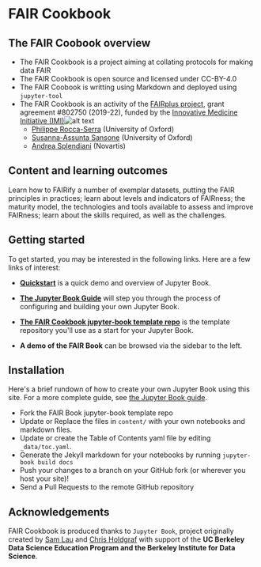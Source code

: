 # FAIR Cookbook

## The FAIR Coobook overview

* The FAIR Cookbook is a project aiming at collating protocols for making data FAIR
* The FAIR Cookbook is open source and licensed under CC-BY-4.0
* The FAIR Coobook is writting using Markdown and deployed using `jupyter-tool`
* The FAIR Cookbook is an activity of the [FAIRplus project](https://fairplus-project.eu/), grant agreement #802750 (2019-22), funded by the [Innovative Medicine Initiative (IMI)](www.imi.europa.eu)![alt text](https://www.imi.europa.eu/themes/custom/imi/images/imi_logo.png )
   - [Philippe Rocca-Serra](https://orcid.org/0000-0001-9853-5668) (University of Oxford)
   - [Susanna-Assunta Sansone](https://orcid.org/0000-0001-5306-5690) (University of Oxford)
   - [Andrea Splendiani](https://orcid.org/0000-0002-3201-9617) (Novartis)


## Content and learning outcomes

Learn how to FAIRify a number of exemplar datasets, putting the FAIR principles in practices; learn about levels and indicators of FAIRness; the maturity model, the technologies and tools available to assess and improve FAIRness; learn about the skills required, as well as the challenges. 


## Getting started

To get started, you may be interested in the following links.
Here are a few links of interest:

* **[Quickstart](features/features)** is a quick demo and overview of Jupyter Book.

* **[The Jupyter Book Guide](guide/01_overview)**
  will step you through the process of configuring and building your own Jupyter Book.

* **[The FAIR Cookbook jupyter-book template repo](https://github.com/fair-cookbook/the-fair-cookbook)** is the template
  repository you'll use as a start for your Jupyter Book.

* **A demo of the FAIR Book** can be browsed via the sidebar to the left.

## Installation

Here's a brief rundown of how to create your own Jupyter Book using this site. For a more
complete guide, see [the Jupyter Book guide](guide/01_overview).

* Fork the FAIR Book jupyter-book template repo
* Update or Replace the files in `content/` with your own notebooks and markdown files.
* Update or create the Table of Contents yaml file by editing `_data/toc.yaml`.
* Generate the Jekyll markdown for your notebooks by running `jupyter-book build docs`
* Push your changes to a branch on your GitHub fork (or wherever you host your site)!
* Send a Pull Requests to the remote GitHub repository

## Acknowledgements

FAIR Cookbook is produced thanks to `Jupyter Book`, project originally created by [Sam Lau][sam] and [Chris Holdgraf][chris]
with support of the **UC Berkeley Data Science Education Program and the Berkeley
Institute for Data Science**.

[sam]: http://www.samlau.me/
[chris]: https://predictablynoisy.com
